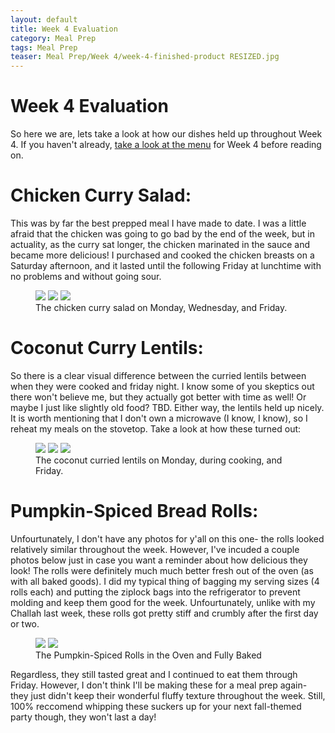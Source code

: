 ```yaml
---
layout: default
title: Week 4 Evaluation
category: Meal Prep
tags: Meal Prep
teaser: Meal Prep/Week 4/week-4-finished-product RESIZED.jpg
---
```

# Week 4 Evaluation

So here we are, lets take a look at how our dishes held up throughout Week 4. If you haven't already, [take a look at the menu](https://underwriteyourlife.github.io/meal%20prep/Week4/) for Week 4 before reading on. 

# Chicken Curry Salad:

This was by far the best prepped meal I have made to date. I was a little afraid that the chicken was going to go bad by the end of the week, but in actuality, as the curry sat longer, the chicken marinated in the sauce and became more delicious! I purchased and cooked the chicken breasts on a Saturday afternoon, and it lasted until the following Friday at lunchtime with no problems and without going sour. 

<figure class="third">
	<img src="{{ site.url }}/images/Meal Prep/Week 4/evaluation/chickencurrysalad/mondayRESIZED.jpg">
	<img src="{{ site.url }}/images/Meal Prep/Week 4/evaluation/chickencurrysalad/wednesdayRESIZED.jpg">
	<img src="{{ site.url }}/images/Meal Prep/Week 4/evaluation/chickencurrysalad/fridayRESIZED.jpg">
	<figcaption>The chicken curry salad on Monday, Wednesday, and Friday.</figcaption>
</figure>

# Coconut Curry Lentils:

So there is a clear visual difference between the curried lentils between when they were cooked and friday night. I know some of you skeptics out there won't believe me, but they actually got better with time as well! Or maybe I just like slightly old food? TBD. Either way, the lentils held up nicely. It is worth mentioning that I don't own a microwave (I know, I know), so I reheat my meals on the stovetop. Take a look at how these turned out: 

<figure class="third">
	<img src="{{ site.url }}/images/Meal Prep/Week 4/evaluation/coconutcurrylentils/mondayRESIZED.jpg">
	<img src="{{ site.url }}/images/Meal Prep/Week 4/evaluation/coconutcurrylentils/cookingRESIZED.jpg">
	<img src="{{ site.url }}/images/Meal Prep/Week 4/evaluation/coconutcurrylentils/fridayRESIZED.jpg">
	<figcaption>The coconut curried lentils on Monday, during cooking, and Friday.</figcaption>
</figure>

# Pumpkin-Spiced Bread Rolls:

Unfourtunately, I don't have any photos for y'all on this one- the rolls looked relatively similar throughout the week. However, I've incuded a couple photos below just in case you want a reminder about how delicious they look! The rolls were definitely much much better fresh out of the oven (as with all baked goods). I did my typical thing of bagging my serving sizes (4 rolls each) and putting the ziplock bags into the refrigerator to prevent molding and keep them good for the week. Unfourtunately, unlike with my Challah last week, these rolls got pretty stiff and crumbly after the first day or two. 

<figure class="half">
	<img src="{{ site.url }}/images/Meal Prep/Week 4/evaluation/pumpkinrolls/Pumpkin Rolls (above).jpg">
	<img src="{{ site.url }}/images/Meal Prep/Week 4/evaluation/pumpkinrolls/Pumpkin Rolls in Oven.jpg">
	<figcaption>The Pumpkin-Spiced Rolls in the Oven and Fully Baked</figcaption>
</figure>

Regardless, they still tasted great and I continued to eat them through Friday. However, I don't think I'll be making these for a meal prep again- they just didn't keep their wonderful fluffy texture throughout the week. Still, 100% reccomend whipping these suckers up for your next fall-themed party though, they won't last a day!


